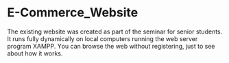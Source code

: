 # E-Commerce_Website
The existing website was created as part of the seminar for senior students.
It runs fully dynamically on local computers running the web server program XAMPP.
Υou can browse the web without registering, just to see about how it works.
